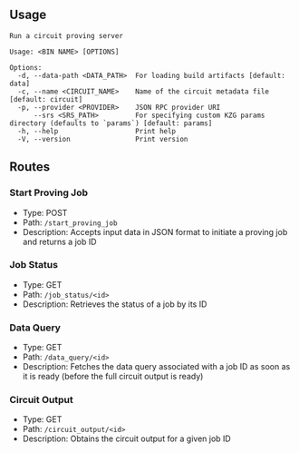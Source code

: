 ## Usage

```
Run a circuit proving server

Usage: <BIN NAME> [OPTIONS]

Options:
  -d, --data-path <DATA_PATH>  For loading build artifacts [default: data]
  -c, --name <CIRCUIT_NAME>    Name of the circuit metadata file [default: circuit]
  -p, --provider <PROVIDER>    JSON RPC provider URI
      --srs <SRS_PATH>         For specifying custom KZG params directory (defaults to `params`) [default: params]
  -h, --help                   Print help
  -V, --version                Print version
```

## Routes

### Start Proving Job
- Type: POST
- Path: `/start_proving_job`
- Description: Accepts input data in JSON format to initiate a proving job and returns a job ID

### Job Status
- Type: GET
- Path: `/job_status/<id>`
- Description: Retrieves the status of a job by its ID

### Data Query
- Type: GET
- Path: `/data_query/<id>`
- Description: Fetches the data query associated with a job ID as soon as it is ready (before the full circuit output is ready)

### Circuit Output
- Type: GET
- Path: `/circuit_output/<id>`
- Description: Obtains the circuit output for a given job ID
